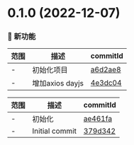 # 0.1.0 (2022-12-07)

### 🌟 新功能
范围|描述|commitId
--|--|--
 - | 初始化项目 | [a6d2ae8](https://github.com/dengBox/react-example/commit/a6d2ae8)
 - | 增加axios dayjs | [4e3dc04](https://github.com/dengBox/react-example/commit/4e3dc04)


范围|描述|commitId
--|--|--
 - | 初始化 | [ae461fa](https://github.com/dengBox/react-example/commit/ae461fa)
 - | Initial commit | [379d342](https://github.com/dengBox/react-example/commit/379d342)

